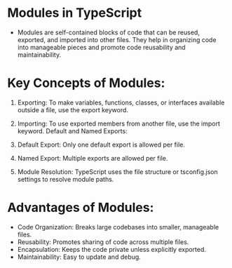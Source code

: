 # Modules in TypeScript

-   Modules are self-contained blocks of code that can be reused, exported, and imported into other files. They help in organizing code into manageable pieces and promote code reusability and maintainability.

# Key Concepts of Modules:

1. Exporting: To make variables, functions, classes, or interfaces available outside a file, use the export keyword.

2. Importing: To use exported members from another file, use the import keyword.
   Default and Named Exports:

3. Default Export: Only one default export is allowed per file.

4. Named Export: Multiple exports are allowed per file.

5. Module Resolution: TypeScript uses the file structure or tsconfig.json settings to resolve module paths.

# Advantages of Modules:

-   Code Organization: Breaks large codebases into smaller, manageable files.
-   Reusability: Promotes sharing of code across multiple files.
-   Encapsulation: Keeps the code private unless explicitly exported.
-   Maintainability: Easy to update and debug.
